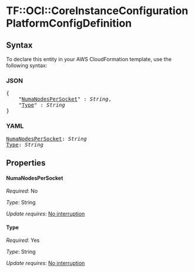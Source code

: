 # TF::OCI::CoreInstanceConfiguration PlatformConfigDefinition

## Syntax

To declare this entity in your AWS CloudFormation template, use the following syntax:

### JSON

<pre>
{
    "<a href="#numanodespersocket" title="NumaNodesPerSocket">NumaNodesPerSocket</a>" : <i>String</i>,
    "<a href="#type" title="Type">Type</a>" : <i>String</i>
}
</pre>

### YAML

<pre>
<a href="#numanodespersocket" title="NumaNodesPerSocket">NumaNodesPerSocket</a>: <i>String</i>
<a href="#type" title="Type">Type</a>: <i>String</i>
</pre>

## Properties

#### NumaNodesPerSocket

_Required_: No

_Type_: String

_Update requires_: [No interruption](https://docs.aws.amazon.com/AWSCloudFormation/latest/UserGuide/using-cfn-updating-stacks-update-behaviors.html#update-no-interrupt)

#### Type

_Required_: Yes

_Type_: String

_Update requires_: [No interruption](https://docs.aws.amazon.com/AWSCloudFormation/latest/UserGuide/using-cfn-updating-stacks-update-behaviors.html#update-no-interrupt)

